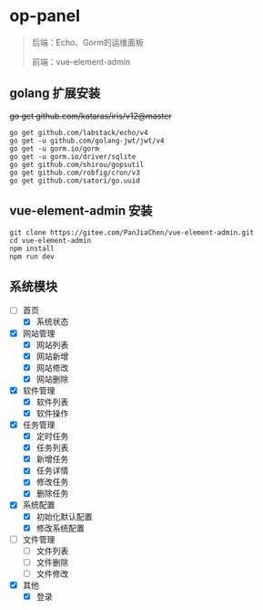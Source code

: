 # op-panel

> 后端：Echo、Gorm的运维面板
> 
> 前端：vue-element-admin

## golang 扩展安装

<del>go get github.com/kataras/iris/v12@master</del>
```text
go get github.com/labstack/echo/v4
go get -u github.com/golang-jwt/jwt/v4
go get -u gorm.io/gorm
go get -u gorm.io/driver/sqlite
go get github.com/shirou/gopsutil
go get github.com/robfig/cron/v3
go get github.com/satori/go.uuid
```

## vue-element-admin 安装

```text
git clone https://gitee.com/PanJiaChen/vue-element-admin.git
cd vue-element-admin
npm install
npm run dev
```

## 系统模块

- [ ] 首页
  - [x] 系统状态
- [x] 网站管理
  - [x] 网站列表
  - [x] 网站新增
  - [x] 网站修改
  - [x] 网站删除
- [x] 软件管理
  - [x] 软件列表
  - [x] 软件操作
- [x] 任务管理
  - [x] 定时任务
  - [x] 任务列表
  - [x] 新增任务
  - [x] 任务详情
  - [x] 修改任务
  - [x] 删除任务
- [x] 系统配置
  - [x] 初始化默认配置
  - [x] 修改系统配置
- [ ] 文件管理
  - [ ] 文件列表
  - [ ] 文件删除
  - [ ] 文件修改
- [x] 其他
  - [x] 登录